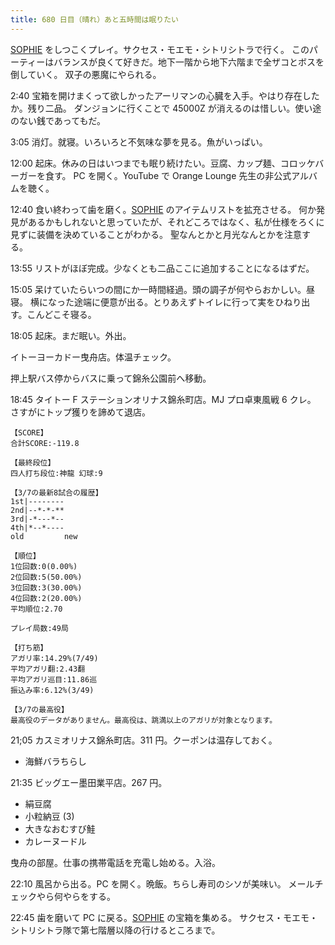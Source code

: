 ```yaml
---
title: 680 日目（晴れ）あと五時間は眠りたい
---
```


[SOPHIE][dtp22] をしつこくプレイ。サクセス・モエモ・シトリシトラで行く。
このパーティーはバランスが良くて好きだ。地下一階から地下六階まで全ザコとボスを倒していく。
双子の悪魔にやられる。

2:40 宝箱を開けまくって欲しかったアーリマンの心臓を入手。やはり存在したか。残り二品。
ダンジョンに行くことで 45000Z が消えるのは惜しい。使い途のない銭であってもだ。

3:05 消灯。就寝。いろいろと不気味な夢を見る。魚がいっぱい。

12:00 起床。休みの日はいつまでも眠り続けたい。豆腐、カップ麺、コロッケバーガーを食す。
PC を開く。YouTube で Orange Lounge 先生の非公式アルバムを聴く。

12:40 食い終わって歯を磨く。[SOPHIE][dtp22] のアイテムリストを拡充させる。
何か発見があるかもしれないと思っていたが、それどころではなく、私が仕様をろくに見ずに装備を決めていることがわかる。
聖なんとかと月光なんとかを注意する。

13:55 リストがほぼ完成。少なくとも二品ここに追加することになるはずだ。

15:05 呆けていたらいつの間にか一時間経過。頭の調子が何やらおかしい。昼寝。
横になった途端に便意が出る。とりあえずトイレに行って実をひねり出す。こんどこそ寝る。

18:05 起床。まだ眠い。外出。

イトーヨーカドー曳舟店。体温チェック。

押上駅バス停からバスに乗って錦糸公園前へ移動。

18:45 タイトー F ステーションオリナス錦糸町店。MJ プロ卓東風戦 6 クレ。
さすがにトップ獲りを諦めて退店。

```text
【SCORE】
合計SCORE:-119.8

【最終段位】
四人打ち段位:神龍 幻球:9

【3/7の最新8試合の履歴】
1st|--------
2nd|--*-*-**
3rd|-*---*--
4th|*--*----
old         new

【順位】
1位回数:0(0.00%)
2位回数:5(50.00%)
3位回数:3(30.00%)
4位回数:2(20.00%)
平均順位:2.70

プレイ局数:49局

【打ち筋】
アガリ率:14.29%(7/49)
平均アガリ翻:2.43翻
平均アガリ巡目:11.86巡
振込み率:6.12%(3/49)

【3/7の最高役】
最高役のデータがありません。最高役は、跳満以上のアガリが対象となります。
```

21;05 カスミオリナス錦糸町店。311 円。クーポンは温存しておく。

* 海鮮バラちらし

21:35 ビッグエー墨田業平店。267 円。

* 絹豆腐
* 小粒納豆 (3)
* 大きなおむすび鮭
* カレーヌードル

曳舟の部屋。仕事の携帯電話を充電し始める。入浴。

22:10 風呂から出る。PC を開く。晩飯。ちらし寿司のシソが美味い。
メールチェックやら何やらをする。

22:45 歯を磨いて PC に戻る。[SOPHIE][dtp22] の宝箱を集める。
サクセス・モエモ・シトリシトラ隊で第七階層以降の行けるところまで。

[dtp22]: https://wodifes.net/game/show/469
